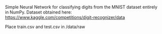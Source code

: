 Simple Neural Network for classifying digits from the MNIST dataset entirely in NumPy.
Dataset obtained here: https://www.kaggle.com/competitions/digit-recognizer/data

Place train.csv and test.csv in /data/raw